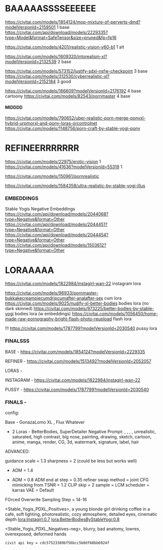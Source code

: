 
# BAAAAASSSSEEEEEE

https://civitai.com/models/1854124/mop-mixture-of-perverts-dmd?modelVersionId=2159501 1 base https://civitai.com/api/download/models/2229335?type=Model&format=SafeTensor&size=pruned&fp=fp16

https://civitai.com/models/4201/realistic-vision-v60-b1 1 alt



https://civitai.com/models/1609320/intorealism-xl?modelVersionId=2132539 2 base

https://civitai.com/models/573152/lustify-sdxl-nsfw-checkpoint 3 base
https://civitai.com/models/312530/cyberrealistic-xl?modelVersionId=2152184 3 good

https://civitai.com/models/166609?modelVersionId=2176192 4 base cartoony
https://civitai.com/models/82543/pornmaster 4 base


#### MIDDDD
https://civitai.com/models/790652/uber-realistic-porn-merge-ponyxl-hybrid-urpmorxl-and-pony-loras-orcontrolnet
https://civitai.com/models/1148756/porn-craft-by-stable-yogi-pony


# REFINEERRRRRRR

https://civitai.com/models/22975/erotic-vision 1
https://civitai.com/models/41636?modelVersionId=55319 1

https://civitai.com/models/150961/pornrealistic


https://civitai.com/models/1584358/ultra-realistic-by-stable-yogi-illus


### EMBEDDINGS

Stable Yogis Negative Embeddings
https://civitai.com/api/download/models/2044068?type=Negative&format=Other
https://civitai.com/api/download/models/2044451?type=Negative&format=Other
https://civitai.com/api/download/models/2044454?type=Negative&format=Other
https://civitai.com/api/download/models/1503612?type=Negative&format=Other


# LORAAAAA

https://civitai.com/models/1822984/instagirl-wan-22 instagram lora

https://civitai.com/models/96933/pornmaster-bukkakecreampiecumdripcumafter-analafter-sex cum lora
https://civitai.com/models/9025/nudify-xl-better-bodies bodies lora (no dark skinned)
https://civitai.com/models/973225/better-bodies-by-stable-yogi bodies lora (w embeddings)
https://civitai.com/models/1056450/home-made-raw-pornography-bright-flash-photo-reupload flash lora

!!! https://civitai.com/models/1787799?modelVersionId=2030540 pussy lora





### FINALSSS

BASE - https://civitai.com/models/1854124?modelVersionId=2229335

REFINER - https://civitai.com/models/1513492?modelVersionId=2052057


LORAS - 

INSTAGRAM - https://civitai.com/models/1822984/instagirl-wan-22 

PUSSY - https://civitai.com/models/1787799?modelVersionId=2030540 


### FINALS - 

config:

Base - GonazaLomo XL  , Flux Whatever
+ 2 Loras - BetterBodies, SuperDetailer
Negative Prompt: <YogiAnatNeg>, <YogiRealismNeg>, <YogiGeneralNeg>, <YogiPDXLNeg>, unrealistic, saturated, high contrast, big nose, painting, drawing, sketch, cartoon, anime, manga, render, CG, 3d, watermark, signature, label, hair



ADVANCED:

guidance scale = 1.3
sharpness = 2 (could be less but works well)
+ ADM = 1.4
- ADM = 0.8
ADM end at step = 0.35
refiner swap method = joint
CFG mimicking from TSNR = 1.2
CLIP skip = 2
sample = LCM
scheduler = karras
VAE = Default

FOrced Overwrite Sampling Step = 14-16


<Stable_Yogis_PDXL_Positives>, a young blonde girl drinking coffee in a cafe, soft lighting, photorealistic, cozy atmosphere, detailed eyes, cinematic depth
<lora:Instagirl:0.7>
<lora:BetterBodiesByStableYogi:0.8>


<Stable_Yogis_PDXL_Negatives-neg>, blurry, bad anatomy, lowres, overexposed, deformed hands



    civit api key = cdc57523389bf56bcc5b0df68bb6924f